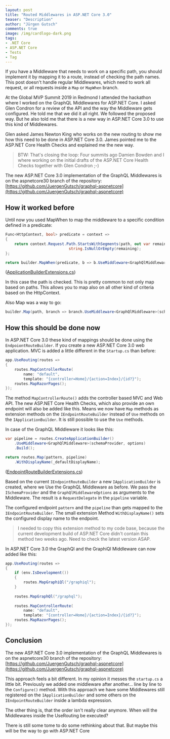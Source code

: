 ```yaml
---
layout: post
title: "Routed Middlewares in ASP.NET Core 3.0"
teaser: "Description"
author: "Jürgen Gutsch"
comments: true
image: /img/cardlogo-dark.png
tags: 
- .NET Core
- ASP.NET Core
- Tests
- Tag
---
```


If you have a Middleware that needs to work on a specific path, you should implement it by mapping it to a route, instead of checking the path names. This post doesn't handle regular Middlewares, which need to work all request, or all requests inside a `Map` or `MapWhen` branch.

At the Global MVP Summit 2019 in Redmond  I attended the hackathon where I worked on the GraphQL Middlewares for ASP.NET Core. I asked Glen Condron for a review of the API and the way the Middleware gets configured. He told me that we did it all right. We followed the proposed way. But he also told me that there is a new way in ASP.NET Core 3.0 to use this kind of Middlewares. 

Glen asked James Newton King who works on the new routing to show me how this need to be done in ASP.NET Core 3.0. James pointed me to the ASP.NET Core Health Checks and explained me the new way.

> BTW: That's closing the loop: Four summits ago Damien Bowden and I where working on the initial drafts of the ASP.NET Core Health Checks together with Glen Condron ;-)

The new ASP.NET Core 3.0 implementation of the GraphQL Middlewares is on the aspnetcore30 branch of the repository: [https://github.com/JuergenGutsch/graphql-aspnetcore](https://github.com/JuergenGutsch/graphql-aspnetcore)

## How it worked before

Until now you used MapWhen to map the middleware to a specific condition defined in a predicate:

~~~ csharp
Func<HttpContext, bool> predicate = context =>
{
    return context.Request.Path.StartsWithSegments(path, out var remaining) &&
                            string.IsNullOrEmpty(remaining);
};

return builder.MapWhen(predicate, b => b.UseMiddleware<GraphQlMiddleware>(schemaProvider, options));
~~~

([ApplicationBuilderExtensions.cs](https://github.com/JuergenGutsch/graphql-aspnetcore/blob/feature/aspnetcore30/GraphQl.AspNetCore/ApplicationBuilderExtensions.cs))

In this case the path is checked. This is pretty common to not only map based on paths. This allows you to map also on all other kind of criteria based on the HttpContext.

Also Map was a way to go:

~~~ csharp
builder.Map(path, branch => branch.UseMiddleware<GraphQlMiddleware>(schemaProvider, options));
~~~

## How this should be done now

In ASP.NET Core 3.0 these kind of mappings should be done using the `EndpoiontRouteBuilder`. If you create a new ASP.NET Core 3.0 web application. MVC is added a little different in the `Startup.cs` than before:

~~~ csharp
app.UseRouting(routes =>
{
    routes.MapControllerRoute(
        name: "default",
        template: "{controller=Home}/{action=Index}/{id?}");
    routes.MapRazorPages();
});
~~~

The method `MapControllerRoute()` adds the controller based MVC and Web API. The new ASP.NET Core Health Checks, which also provide an own endpoint will also be added like this. Means we now have `Map` methods as extension methods on the `IEndpointRouteBuilder` instead of `Use` methods on the `IApplicationBuilder`. It is still possible to use the `Use` methods.

In case of the GraphQL Middleware it looks like this:

~~~ csharp
var pipeline = routes.CreateApplicationBuilder()
    .UseMiddleware<GraphQlMiddleware>(schemaProvider, options)
    .Build();

return routes.Map(pattern, pipeline)
    .WithDisplayName(_defaultDisplayName);
~~~

([EndpointRouteBuilderExtensions.cs](https://github.com/JuergenGutsch/graphql-aspnetcore/blob/feature/aspnetcore30/GraphQl.AspNetCore/EndpointRouteBuilderExtensions.cs))

Based on the current `IEndpointRouteBuilder` a new `IApplicationBuilder` is created, where we Use the GraphQL Middleware as before. We pass the `ISchemaProvider` and the `GraphQlMiddlewareOptions` as arguments to the Middleware. The result is a `RequestDelegate` in the `pipeline` variable.

The configured endpoint `pattern` and the `pipeline` than gets mapped to the `IEndpointRouteBuilder`. The small extension Method `WithDisplayName()` sets the configured display name to the endpoint. 

> I needed to copy this extension method to my code base, because the current development build of ASP.NET Core didn't contain this method two weeks ago. Need to check the latest version ASAP.

In ASP.NET Core 3.0 the GraphQl and the GraphiQl Middleware can now added like this:

~~~ csharp
app.UseRouting(routes =>
{
    if (env.IsDevelopment())
    {
        routes.MapGraphiQl("/graphiql");
    }
    
    routes.MapGraphQl("/graphql");
    
    routes.MapControllerRoute(
        name: "default",
        template: "{controller=Home}/{action=Index}/{id?}");
    routes.MapRazorPages();
});
~~~

## Conclusion

The new ASP.NET Core 3.0 implementation of the GraphQL Middlewares is on the aspnetcore30 branch of the repository: [https://github.com/JuergenGutsch/graphql-aspnetcore](https://github.com/JuergenGutsch/graphql-aspnetcore)

This approach feels a bit different. In my opinion it messes the `startup.cs` a little bit. Previously we added one middleware after another... line by line to the `Configure()` method. With this approach we have some Middlewares still registered on the `IApplicationBuilder` and some others on the `IEndpointRouteBuilder` inside a lambda expression. 

The other thing is, that the order isn't really clear anymore. When will the Middlewares inside the UseRouting be executed?

There is still some tome to do some rethinking about that. But maybe this will be the way to go with ASP.NET Core

